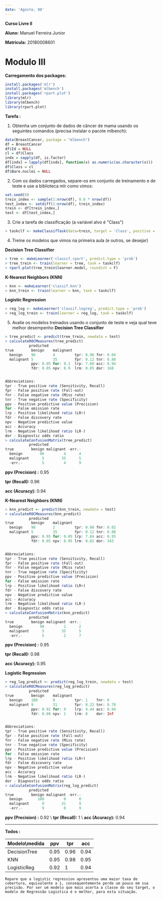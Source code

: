 ```yaml
---
date: 'Agosto, 08'
---
```

**Curso Livre II**

**Aluno:** Manuel Ferreira Junior

**Matricula:** 20180008601 

# Modulo III

**Carregamento dos packages:**
~~~r
install.packages('mlr')
install.packages('mlbench')
install.packages('rpart.plot')
library(mlr)
library(mlbench)
library(rpart.plot)
~~~

**Tarefa :** 

1) Obtenha um conjunto de dados de câncer de mama usando os seguintes comandos (precisa instalar o pacote mlbench):

~~~r
data(BreastCancer, package = "mlbench")
df = BreastCancer
df$Id = NULL
cl = df$Class
indx = sapply(df, is.factor)
df[indx] = lapply(df[indx], function(x) as.numeric(as.character(x)))
df$Class = cl
df$Bare.nuclei = NULL
~~~

2) Com os dados carregados, separe-os em conjunto de   treinamento e de teste e use a biblioteca mlr como vimos: 

~~~r
set.seed(0)
trein_index <- sample(1:nrow(df), 0.8 * nrow(df))
test_index <- setdiff(1:nrow(df), trein_index)
trein <- df[trein_index,]
test <- df[test_index,]
~~~

3) Crie a tarefa de classificação (a variável alvo é "Class")

~~~r
> taskclf <- makeClassifTask(data=trein, target = 'Class', positive = 'benign')
~~~

4) Treine os modelos que vimos na primeira aula (e outros, se desejar)
   
**Decision Tree Classifier**
~~~r
> tree <- makeLearner('classif.rpart', predict.type = 'prob')
> tree_trein <- train(learner = tree, task = taskclf)
> rpart.plot(tree_trein$learner.model, roundint = F)
~~~

**K-Nearest Neighbors (KNN)**
~~~r
> knn <- makeLearner('classif.knn')
> knn_trein <- train(learner = knn, task = taskclf)
~~~

**Logistic Regression**
~~~r
> reg_log <- makeLearner('classif.logreg', predict.type = 'prob')
> reg_log_trein <- train(learner = reg_log, task = taskclf)
~~~

5) Avalie os modelos treinados usando o conjunto de teste e veja qual teve melhor desempenho
**Decision Tree Classifier**
~~~r
> tree_predict <- predict(tree_trein, newdata = test)
> calculateROCMeasures(tree_predict)
           predicted
true        benign    malignant                    
  benign    96        4         tpr: 0.96 fnr: 0.04
  malignant 5         35        fpr: 0.12 tnr: 0.88
            ppv: 0.95 for: 0.1  lrp: 7.68 acc: 0.94
            fdr: 0.05 npv: 0.9  lrm: 0.05 dor: 168 


Abbreviations:
tpr - True positive rate (Sensitivity, Recall)
fpr - False positive rate (Fall-out)
fnr - False negative rate (Miss rate)
tnr - True negative rate (Specificity)
ppv - Positive predictive value (Precision)
for - False omission rate
lrp - Positive likelihood ratio (LR+)
fdr - False discovery rate
npv - Negative predictive value
acc - Accuracy
lrm - Negative likelihood ratio (LR-)
dor - Diagnostic odds ratio
> calculateConfusionMatrix(tree_predict)
           predicted
true        benign malignant -err.-
  benign        96         4      4
  malignant      5        35      5
  -err.-         5         4      9
~~~
**ppv (Precision) :** 0.95

**tpr (Recall):** 0.96

**acc (Acuracy):** 0.94

**K-Nearest Neighbors (KNN)**
~~~r
> knn_predict <- predict(knn_trein, newdata = test)
> calculateROCMeasures(knn_predict)
           predicted
true        benign    malignant                    
  benign    98        2         tpr: 0.98 fnr: 0.02
  malignant 5         35        fpr: 0.12 tnr: 0.88
            ppv: 0.95 for: 0.05 lrp: 7.84 acc: 0.95
            fdr: 0.05 npv: 0.95 lrm: 0.02 dor: 343 


Abbreviations:
tpr - True positive rate (Sensitivity, Recall)
fpr - False positive rate (Fall-out)
fnr - False negative rate (Miss rate)
tnr - True negative rate (Specificity)
ppv - Positive predictive value (Precision)
for - False omission rate
lrp - Positive likelihood ratio (LR+)
fdr - False discovery rate
npv - Negative predictive value
acc - Accuracy
lrm - Negative likelihood ratio (LR-)
dor - Diagnostic odds ratio
> calculateConfusionMatrix(knn_predict)
           predicted
true        benign malignant -err.-
  benign        98         2      2
  malignant      5        35      5
  -err.-         5         2      7
~~~

**ppv (Precision) :** 0.95

**tpr (Recall):** 0.98

**acc (Acuracy):** 0.95

**Logistic Regression**
~~~r
> reg_log_predict <- predict(reg_log_trein, newdata = test)
> calculateROCMeasures(reg_log_predict)
           predicted
true        benign    malignant                    
  benign    100       0         tpr: 1    fnr: 0   
  malignant 9         31        fpr: 0.22 tnr: 0.78
            ppv: 0.92 for: 0    lrp: 4.44 acc: 0.94
            fdr: 0.08 npv: 1    lrm: 0    dor: Inf 


Abbreviations:
tpr - True positive rate (Sensitivity, Recall)
fpr - False positive rate (Fall-out)
fnr - False negative rate (Miss rate)
tnr - True negative rate (Specificity)
ppv - Positive predictive value (Precision)
for - False omission rate
lrp - Positive likelihood ratio (LR+)
fdr - False discovery rate
npv - Negative predictive value
acc - Accuracy
lrm - Negative likelihood ratio (LR-)
dor - Diagnostic odds ratio
> calculateConfusionMatrix(reg_log_predict)
           predicted
true        benign malignant -err.-
  benign       100         0      0
  malignant      9        31      9
  -err.-         9         0      9
~~~
**ppv (Precision) :** 0.92 \\ **tpr (Recall):** 1 \\ **acc (Acuracy):** 0.94

-----
**Todos :**

Modelo\medida | ppv | tpr | acc |
------------- | --- | --- | --- |
DecisionTree  | 0.95| 0.96| 0.94
KNN           | 0.95| 0.98| 0.95|
LogisticReg   | 0.92| 1   | 0.94|

~~~
Repare que a logistic regression apresentou uma maior taxa de cobertura, equivalente a 1, consequentemente perde um pouco em sua precisão. Por ser um modelo que mais acerta a classe do seu target, o modelo de Regressão Logistica é o melhor, para esta situação.
~~~
